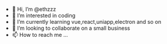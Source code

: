 - 👋 Hi, I’m @ethzzz
- 👀 I’m interested in coding
- 🌱 I’m currently learning vue,react,uniapp,electron and so on
- 💞️ I’m looking to collaborate on a small business
- 📫 How to reach me ...

<!---
ethzzz/ethzzz is a ✨ special ✨ repository because its `README.md` (this file) appears on your GitHub profile.
You can click the Preview link to take a look at your changes.
--->
